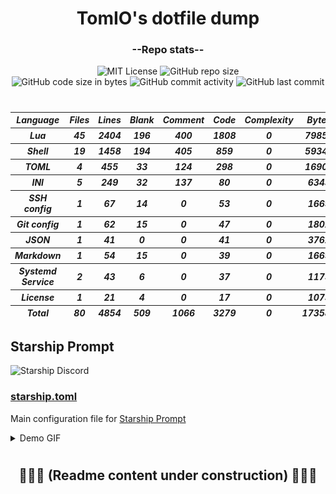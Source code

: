 <h1 align="center">TomIO's dotfile dump</h1>
<div align="center">

### --Repo stats--
  ![MIT License](https://img.shields.io/github/license/TomJo2000/.dotfiles?color=B7208F&label=License%3A&style=for-the-badge)
  ![GitHub repo size](https://img.shields.io/github/repo-size/TomJo2000/.dotfiles?color=0759B6&logo=Github&style=for-the-badge)<br>
  ![GitHub code size in bytes](https://img.shields.io/github/languages/code-size/TomJo2000/.dotfiles?color=0C8167&style=flat-square)
  ![GitHub commit activity](https://img.shields.io/github/commit-activity/w/TomJo2000/.dotfiles?color=FBF6FD&label=Commits%3A&logo=GitHub)
  ![GitHub last commit](https://img.shields.io/github/last-commit/TomJo2000/.dotfiles?color=4EAF26&logo=github)
</div>

<h1><em></em></h1> <!-- thin separator -->

<h5><div align=center>
<!--loc-start-->
<!-- this section has been automatically generated by readme_stats.sh -->
  <table id="scc-table">
    <thead>
      <tr><th>Language</th><th>Files</th><th>Lines</th><th>Blank</th><th>Comment</th><th>Code</th><th>Complexity</th><th>Bytes</th></tr>
    </thead><tbody>
      <tr><th>Lua</th><th>45</th><th>2404</th><th>196</th><th>400</th><th>1808</th><th>0</th><th>79850</th></tr>
      <tr><th>Shell</th><th>19</th><th>1458</th><th>194</th><th>405</th><th>859</th><th>0</th><th>59343</th></tr>
      <tr><th>TOML</th><th>4</th><th>455</th><th>33</th><th>124</th><th>298</th><th>0</th><th>16901</th></tr>
      <tr><th>INI</th><th>5</th><th>249</th><th>32</th><th>137</th><th>80</th><th>0</th><th>6343</th></tr>
      <tr><th>SSH config</th><th>1</th><th>67</th><th>14</th><th>0</th><th>53</th><th>0</th><th>1669</th></tr>
      <tr><th>Git config</th><th>1</th><th>62</th><th>15</th><th>0</th><th>47</th><th>0</th><th>1802</th></tr>
      <tr><th>JSON</th><th>1</th><th>41</th><th>0</th><th>0</th><th>41</th><th>0</th><th>3762</th></tr>
      <tr><th>Markdown</th><th>1</th><th>54</th><th>15</th><th>0</th><th>39</th><th>0</th><th>1669</th></tr>
      <tr><th>Systemd Service</th><th>2</th><th>43</th><th>6</th><th>0</th><th>37</th><th>0</th><th>1175</th></tr>
      <tr><th>License</th><th>1</th><th>21</th><th>4</th><th>0</th><th>17</th><th>0</th><th>1073</th></tr>
    </tbody><tfoot>
      <tr><th>Total</th><th>80</th><th>4854</th><th>509</th><th>1066</th><th>3279</th><th>0</th><th>173587</th></tr>
    </tfoot>
  </table>
<!--loc-end-->
</div></h5>

<!--
### Units
- ##### [`autostart`]()
- ##### [`btop`]()
- ##### [`foot`]()
- ##### [`git`]()
- ##### [`keepassxc`]()
- ##### [`neofetch`]()
- ##### [`nvim`]()
- ##### [`ssh`]()
- ##### [`starship`]()
- ##### [`tmux`]()
- ##### [`vscode`]()
- ##### [`zsh`]()
-->

## Starship Prompt

![Starship Discord](https://img.shields.io/discord/567163873606500352?color=%235865F2&label=Starship%20Discord&logo=Discord)

### [starship.toml](.config/starship.toml)

Main configuration file for [Starship Prompt](https://starship.rs/)

<details><summary>Demo GIF</summary>

![Demo GIF showing some theme](documentation/prompt_demo.gif)

</details>

<h1><em></em></h1> <!-- thin separator -->

<h2 align="center">🚧🚧🚧 (Readme content under construction) 🚧🚧🚧</h2>

<!-- vim: set ft=markdown et ff=unix tw=2 sw=2  -->

